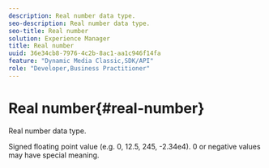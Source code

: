 ```yaml
---
description: Real number data type.
seo-description: Real number data type.
seo-title: Real number
solution: Experience Manager
title: Real number
uuid: 36e34cb8-7976-4c2b-8ac1-aa1c946f14fa
feature: "Dynamic Media Classic,SDK/API"
role: "Developer,Business Practitioner"
---
```


# Real number{#real-number}

Real number data type.

 Signed floating point value (e.g. 0, 12.5, 245, -2.34e4). 0 or negative values may have special meaning. 